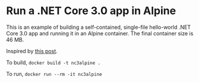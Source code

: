 # Run a .NET Core 3.0 app in Alpine

This is an example of building a self-contained, single-file hello-world .NET Core 3.0 app and running it in an Alpine container. The final container size is 46 MB.

Inspired by [this post](https://devandchill.com/posts/2019/06/net-core-3.0-publish-single-file-binary-on-alpine-container/).

To build, `docker build -t nc3alpine .`

To run, `docker run --rm -it nc3alpine`
